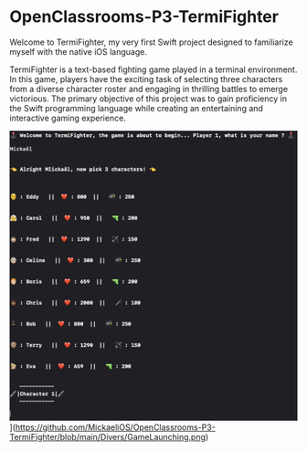 # OpenClassrooms-P3-TermiFighter

Welcome to TermiFighter, my very first Swift project designed to familiarize myself with the native iOS language.

TermiFighter is a text-based fighting game played in a terminal environment. 
In this game, players have the exciting task of selecting three characters from a diverse character roster and engaging in thrilling battles to emerge victorious.
The primary objective of this project was to gain proficiency in the Swift programming language while creating an entertaining and interactive gaming experience.

![Model](Divers/GameLaunching.png)](https://github.com/MickaeliOS/OpenClassrooms-P3-TermiFighter/blob/main/Divers/GameLaunching.png)
